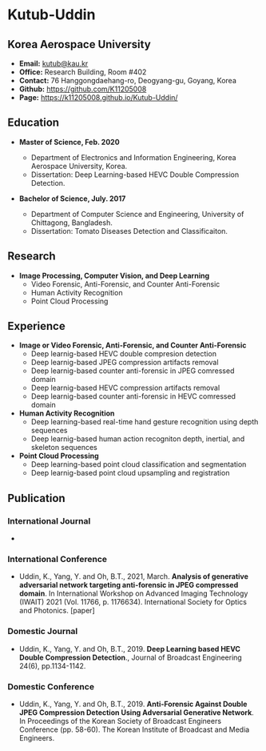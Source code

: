 # Kutub-Uddin
## Korea Aerospace University

* **Email:** kutub@kau.kr
* **Office:** Research Building, Room #402
* **Contact:** 76 Hanggongdaehang-ro, Deogyang-gu, Goyang, Korea 
* **Github:** https://github.com/K11205008 
* **Page:** https://k11205008.github.io/Kutub-Uddin/ 

## Education
* **Master of Science, Feb. 2020**
  * Department of Electronics and Information Engineering, Korea Aerospace University, Korea.
  * Dissertation: Deep Learning-based HEVC Double Compression Detection.

* **Bachelor of Science, July. 2017**
  * Department of Computer Science and Engineering, University of Chittagong, Bangladesh.
  * Dissertation: Tomato Diseases Detection and Classificaiton.

## Research
* **Image Processing, Computer Vision, and Deep Learning**
  * Video Forensic, Anti-Forensic, and Counter Anti-Forensic
  * Human Activity Recognition
  * Point Cloud Processing
    
## Experience
* **Image or Video Forensic, Anti-Forensic, and Counter Anti-Forensic**
  *  Deep learnig-based HEVC double compresion detection
  *  Deep learnig-based JPEG compression artifacts removal
  *  Deep learnig-based counter anti-forensic in JPEG comressed domain
  *  Deep learnig-based HEVC compression artifacts removal
  *  Deep learnig-based counter anti-forensic in HEVC comressed domain
* **Human Activity Recognition**
  *  Deep learning-based real-time hand gesture recognition using depth sequences
  *  Deep learnig-based human action recogniton depth, inertial, and skeleton sequences
* **Point Cloud Processing**
  *  Deep learning-based point cloud classification and segmentation
  *  Deep learnig-based point cloud upsampling and registration
  
## Publication
### International Journal
  *  
### International Conference
  * Uddin, K., Yang, Y. and Oh, B.T., 2021, March. **Analysis of generative adversarial network targeting anti-forensic in JPEG compressed domain**. In International Workshop on Advanced Imaging Technology (IWAIT) 2021 (Vol. 11766, p. 1176634). International Society for Optics and Photonics. [paper]
### Domestic Journal
  * Uddin, K., Yang, Y. and Oh, B.T., 2019. **Deep Learning based HEVC Double Compression Detection**., Journal of Broadcast Engineering 24(6), pp.1134-1142.
### Domestic Conference
  * Uddin, K., Yang, Y. and Oh, B.T., 2019. **Anti-Forensic Against Double JPEG Compression Detection Using Adversarial Generative Network**. In Proceedings of the Korean Society of Broadcast Engineers Conference (pp. 58-60). The Korean Institute of Broadcast and Media Engineers.
